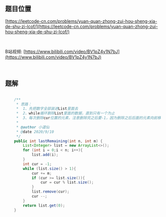 ## 题目位置

[https://leetcode-cn.com/problems/yuan-quan-zhong-zui-hou-sheng-xia-de-shu-zi-lcof/](https://leetcode-cn.com/problems/yuan-quan-zhong-zui-hou-sheng-xia-de-shu-zi-lcof/)

<br/>

B站视频: [https://www.bilibili.com/video/BV1pZ4y1N7bJ](https://www.bilibili.com/video/BV1pZ4y1N7bJ)

<br/>

## 题解

```java

    /**
     * 思路：
     *  1、先把数字全部装进List里面去
     *  2、while循环删除List里面的数据，直到只有一个为止
     *  3、每次删除cur位置的元素，注意删除完之后要-1，因为删除之后后面的元素向前移动了一位
     *
     * @author 小道仙
     * @date 2020/9/10
     */
    public int lastRemaining(int n, int m) {
        List<Integer> list = new ArrayList<>();
        for (int i = 0;i < n; i++){
            list.add(i);
        }
        int cur = -1;
        while (list.size() > 1){
            cur += m;
            if (cur >= list.size()){
                cur = cur % list.size();
            }
            list.remove(cur);
            cur --;
        }
        return list.get(0);
    }

```